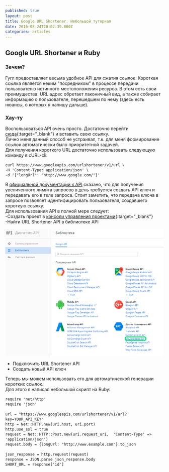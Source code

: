 ```yaml
---
published: true
layout: post
title: Google URL Shortener. Небольшой туториал
date: 2016-08-24T20:02:39.000Z
categories: articles
---
```

## Google URL Shortener и Ruby

### Зачем?
Гугл предоставляет весьма удобное API для сжатия ссылок. Короткая ссылка является неким "посредником" в процессе передачи пользователю истинного местоположения ресурса. В этом есть свои преимущества: URL адрес  обретает лаконичный вид, а также собирает информацию о пользователе, перешедшем по нему (здесь есть нюансы, о которых я напишу дальше).

### Хау-ту
Воспользоваться API очень просто. Достаточно перейти [сюда](https://goo.gl/){:target="_blank"} и вставить свою ссылку.  
Лично меня данный способ не устраивал, т.к. для меня формирование ссылок автоматически было приоритетной задачей.  
Для получения короткого URL достаточно использовать следующую команду в cURL-cli:  


    curl https://www.googleapis.com/urlshortener/v1/url \  
    -H 'Content-Type: application/json' \  
    -d '{"longUrl": "http://www.google.com/"}'


В [официальной документации к API](https://developers.google.com/url-shortener/v1/getting_started) сказано, что для получения увеличенного лимита запросов в день требуется создать API ключ и передавать его в теле запроса. Стоит заметить, что передача ключа в запросе позволяет идентифицировать пользователя, создавшего короткую ссылку.  
Для использования API в полной мере следует:  
-Создать проект в [консоли управления проектами](https://console.developers.google.com){:target="_blank"}  
-Найти URL Shortener API в библиотеке API

![Google Library Pic](/assets/articles/images/google-library.png)

- Подключить URL Shortener API 
- Создать новый API ключ

Теперь мы можем использовать его для автоматической генерации коротких ссылок.  
Для этого я написал небольшой скрипт на Ruby:


    require 'net/http'
    require 'json'

    url = "https://www.googleapis.com/urlshortener/v1/url?key=YOUR_API_KEY"
    http = Net::HTTP.new(uri.host, uri.port)
    http.use_ssl = true
    request = Net::HTTP::Post.new(uri.request_uri,  'Content-Type' => 'application/json')
    request.body = {longUrl: "http://www.example.com"}.to_json

    json_response = http.request(request)
    response = JSON.parse json_response.body
    SHORT_URL = response['id']
